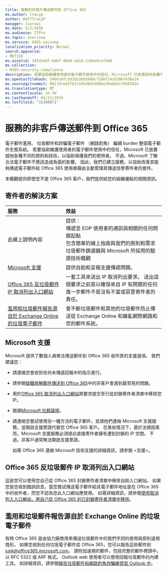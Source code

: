 ```yaml
---
title: 服務的非客戶傳送郵件到 Office 365
ms.author: tracyp
author: MSFTTracyP
manager: laurawi
ms.date: 5/2/2016
ms.audience: ITPro
ms.topic: overview
ms.service: O365-seccomp
localization_priority: Normal
search.appverid:
- MET150
ms.assetid: 19fd3e0f-8dbf-4049-a810-2c8ee6cefd48
ms.collection:
- M365-security-compliance
description: 若要協助維護使用者的電子郵件使用中的信任，Microsoft 已放置就地各種不同的原則和技術，以協助保護我們的使用者。
ms.openlocfilehash: 540610fc3d1b53692688c729b714c839bf436e24
ms.sourcegitcommit: 0017dc6a5f81c165d9dfd88be39a6bb17856582e
ms.translationtype: MT
ms.contentlocale: zh-TW
ms.lasthandoff: 04/23/2019
ms.locfileid: "32260871"
---
```

# <a name="services-for-non-customers-sending-mail-to-office-365"></a>服務的非客戶傳送郵件到 Office 365
  
電子郵件濫用、 垃圾郵件和詐騙電子郵件 （網路釣魚） 繼續 burden 整個電子郵件生態系統。 若要協助維護使用者的電子郵件使用中的信任，Microsoft 已放置就地各種不同的原則和技術，以協助保護我們的使用者。 不過，Microsoft 了解合法電子郵件不應該造成負面的影響。 因此，我們已建立服務，以協助改善其能夠傳遞電子郵件給 Office 365 使用者藉由主動管理其傳送信譽寄件者的套件。
  
本概觀提供即使您不是 Office 365 客戶，我們提供給您的組織優點的相關資訊。
  
## <a name="sender-solutions"></a>寄件者的解決方案
<a name="sectionSection0"> </a>

|**服務**|**效益**|
|:-----|:-----|
|此線上說明內容  <br/> | 提供：  <br/>  傳遞至 EOP 使用者的通訊與相關的任何問題起點  <br/>  包含簡單的線上指南與我們的原則和需求  <br/>  垃圾郵件篩選器與 Microsoft 所採用的驗證技術概觀  <br/> |
|[Microsoft 支援](services-for-non-customers.md#AboutSupport) <br/> |提供自助和呈報支援傳遞問題。  <br/> |
|[Office 365 反垃圾郵件 IP 取消列出入口網站](services-for-non-customers.md#DelistPortal) <br/> |一套工具來送出 IP 取消列出要求。 送出這個要求之前是以確保來自 IP 有問題的任何進一步郵件不是沒有不當或惡意寄件者的責任。  <br/> |
|[濫用和垃圾郵件報告源自於 Exchange Online 的垃圾電子郵件](services-for-non-customers.md#ReportOurJunk) <br/> |會不斷垃圾郵件和其他的垃圾郵件防止傳送從 Exchange Online 和雜亂網際網路和您的郵件系統。  <br/> |
   
## <a name="microsoft-support"></a>Microsoft 支援
<a name="AboutSupport"> </a>

Microsoft 提供了數個人員無法傳送郵件到 Office 365 收件匣的支援選項。 我們建議您：
  
- 請遵循您會收到任何未傳遞回報中的指示進行。
    
- 請參閱[疑難排解郵件傳送到 Office 365](troubleshooting-mail-sent-to-office-365.md)中的非客戶會遇到最常見的問題。
    
- 用於[Office 365 取消列出入口網站](https://sender.office.com)將要求提交至已從封鎖寄件者清單中移除您 IP。 
    
- 閱讀[Microsoft 社群論壇](https://community.office365.com/en-us/f/)。
    
- 請連絡您嘗試使用另一種方法的電子郵件，並請他們連絡 Microsoft 支援服務，並開啟支援票證代替您 Office 365 客戶。 在某些情況下，基於法規因素而，Microsoft 支援服務必須彼此直接寄件者擁有遭到封鎖的 IP 空間。 不過，非客戶通常無法開啟支援票證。
    
     如需 Office 365 連絡 Microsoft 技術支援的詳細資訊，請參閱 <<c0>支援>。
    
## <a name="office-365-anti-spam-ip-delist-portal"></a>Office 365 反垃圾郵件 IP 取消列出入口網站
<a name="DelistPortal"> </a>

這是您可以使用您自己從 Office 365 封鎖寄件者清單中移除自助入口網站。 如果您是您收到錯誤訊息，當您嘗試傳送電子郵件給其電子郵件地址是在 Office 365 中的收件者，而您不認為您此入口網站應使用。 如需詳細資訊，請參閱[使用取消列入入口網站，將自己從 Office 365 的已封鎖寄件者清單中移除](use-the-delist-portal-to-remove-yourself-from-the-office-365-blocked-senders-lis.md)。
  
## <a name="abuse-and-spam-reporting-for-junk-email-originating-from-exchange-online"></a>濫用和垃圾郵件報告源自於 Exchange Online 的垃圾電子郵件
<a name="ReportOurJunk"> </a>

有時 Office 365 是由協力廠商用來傳送垃圾郵件中的我們字詞的使用與原則違規情形。 如果您收到任何垃圾電子郵件從 Office 365，您可以報告這些郵件到[junk@office365.microsoft.com](mailto:junk@office365.microsoft.com)。 請附加違規的郵件，包括完整的郵件標頭中，以 RFC 5322 或 ARF 格式。 Outlook web 使用者可以使用回報垃圾郵件的內建工具。 如詳細資訊，請參閱[報告垃圾郵件和網路釣魚詐騙網頁型 Outlook 中](report-junk-email-and-phishing-scams-in-outlook-on-the-web-eop.md)。
  

